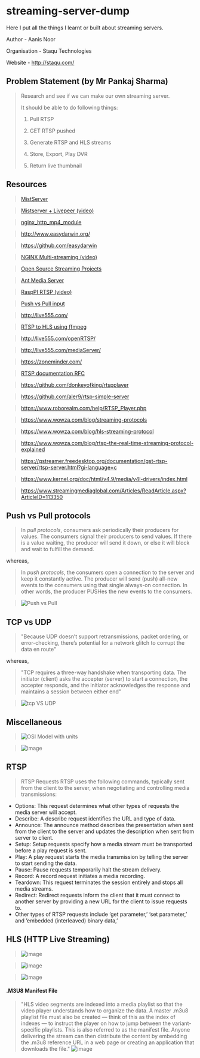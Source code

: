 # streaming-server-dump

Here I put all the things I learnt or built about streaming servers.


Author - Aanis Noor

Organisation - Staqu Technologies

Website - http://staqu.com/


## Problem Statement (by Mr Pankaj Sharma)

> Research and see if we can make our own streaming server.
> 
> It should be able to do following things:
> 
> 1. Pull RTSP
> 
> 2. GET RTSP pushed
> 
> 3. Generate RTSP and HLS streams
> 
> 4. Store, Export, Play DVR
> 
> 5. Return live thumbnail


## Resources

> [MistServer](https://mistserver.org/)

> [Mistserver + Livepeer (video)](https://youtu.be/Y1CJOISDTCk)

> [nginx_http_mp4_module](http://nginx.org/en/docs/http/ngx_http_mp4_module.html)

> http://www.easydarwin.org/

> https://github.com/easydarwin

> [NGINX Multi-streaming (video)](https://youtu.be/ZGkh2xVH4BQ)

> [Open Source Streaming Projects](https://awesomeopensource.com/projects/video-streaming)

> [Ant Media Server](https://www.youtube.com/watch?v=rNhkJSe8wwE)

> [RaspPI RTSP (video)](https://www.youtube.com/watch?v=y-ipR_4oFFY)

> [Push vs Pull input](https://easylive.io/en/support/knowledge-base/version-V12/core-concepts/push-vs-pull/)

> http://live555.com/

> [RTSP to HLS using ffmpeg](https://medium.com/androvideo/convert-rtsp-to-hls-using-ffmpeg-2fe2cdf3a0de)

> http://live555.com/openRTSP/

> http://live555.com/mediaServer/

> https://zoneminder.com/

> [RTSP documentation RFC](https://www.rfc-editor.org/rfc/rfc2326.html)

> https://github.com/donkeyofking/rtspplayer

> https://github.com/aler9/rtsp-simple-server

> https://www.roborealm.com/help/RTSP_Player.php

> https://www.wowza.com/blog/streaming-protocols

> https://www.wowza.com/blog/hls-streaming-protocol

> https://www.wowza.com/blog/rtsp-the-real-time-streaming-protocol-explained

> https://gstreamer.freedesktop.org/documentation/gst-rtsp-server/rtsp-server.html?gi-language=c

> https://www.kernel.org/doc/html/v4.9/media/v4l-drivers/index.html

> https://www.streamingmediaglobal.com/Articles/ReadArticle.aspx?ArticleID=113350


## Push vs Pull protocols

> In *pull protocols*, consumers ask periodically their producers for values. The consumers signal their producers to send values. If there is a value waiting, the producer will send it down, or else it will block and wait to fulfill the demand.

whereas,

> In *push protocols*, the consumers open a connection to the server and keep it constantly active. The producer will send (push) all-new events to the consumers using that single always-on connection. In other words, the producer PUSHes the new events to the consumers.

> ![Push vs Pull](https://user-images.githubusercontent.com/38424838/187927906-95cd0ea7-37c9-40c1-9ae9-0481df4be5d0.png)


## TCP vs UDP

> "Because UDP doesn’t support retransmissions, packet ordering, or error-checking, there’s potential for a network glitch to corrupt the data en route"

whereas,

> "TCP requires a three-way handshake when transporting data. The initiator (client) asks the accepter (server) to start a connection, the accepter responds, and the initiator acknowledges the response and maintains a session between either end"

> ![tcp VS UDP](https://user-images.githubusercontent.com/38424838/184505080-66984f98-c0ea-40ee-b6e6-481e92f79475.png)


## Miscellaneous

> ![OSI Model with units](https://user-images.githubusercontent.com/38424838/184504861-4932db92-ebce-40c1-94ab-b37326bb0c59.png)

> ![image](https://user-images.githubusercontent.com/38424838/184505293-99fcf542-4dd5-471b-a699-4c7386af1e9f.png)


## RTSP

> RTSP Requests
RTSP uses the following commands, typically sent from the client to the server, when negotiating and controlling media transmissions:

* Options: This request determines what other types of requests the media server will accept.
* Describe: A describe request identifies the URL and type of data.
* Announce: The announce method describes the presentation when sent from the client to the server and updates the description when sent from server to client.
* Setup: Setup requests specify how a media stream must be transported before a play request is sent.
* Play: A play request starts the media transmission by telling the server to start sending the data.
* Pause: Pause requests temporarily halt the stream delivery.
* Record: A record request initiates a media recording.
* Teardown: This request terminates the session entirely and stops all media streams.
* Redirect: Redirect requests inform the client that it must connect to another server by providing a new URL for the client to issue requests to.
* Other types of RTSP requests include ‘get parameter,’ ‘set parameter,’ and ’embedded (interleaved) binary data,’


## HLS (HTTP Live Streaming)

> ![image](https://user-images.githubusercontent.com/38424838/184507758-54a0cbec-c2ce-4afb-b016-a23eff499633.png)

> ![image](https://user-images.githubusercontent.com/38424838/184507821-6f68501b-c3d8-4c04-be0a-087959792ac9.png)

> ![image](https://user-images.githubusercontent.com/38424838/184507829-41ffacd4-7676-4d04-93d8-850c0d1cbe4b.png)

#### .M3U8 Manifest File
> "HLS video segments are indexed into a media playlist so that the video player understands how to organize the data. A master .m3u8 playlist file must also be created — think of this as the index of indexes — to instruct the player on how to jump between the variant-specific playlists. This is also referred to as the manifest file. Anyone delivering the stream can then distribute the content by embedding the .m3u8 reference URL in a web page or creating an application that downloads the file."
![image](https://user-images.githubusercontent.com/38424838/184507889-0fff0af0-67dc-4e5c-917e-2784e7d03e65.png)

